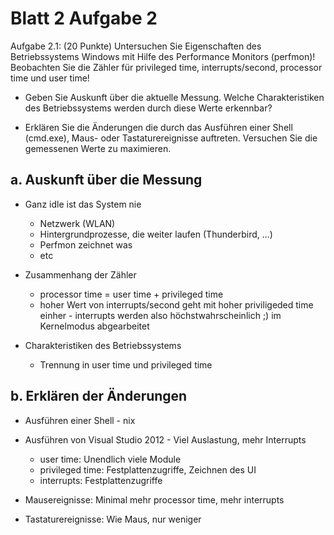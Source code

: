 # Blatt 2 Aufgabe 2

Aufgabe 2.1: (20 Punkte)
Untersuchen Sie Eigenschaften des Betriebssystems Windows mit
Hilfe des Performance Monitors (perfmon)!
Beobachten Sie die Zähler für privileged time, interrupts/second,
processor time und user time!

- Geben Sie Auskunft über die aktuelle Messung.
  Welche Charakteristiken des Betriebssystems werden durch diese Werte erkennbar?

- Erklären Sie die Änderungen die durch das Ausführen einer Shell (cmd.exe),
  Maus- oder Tastaturereignisse auftreten.
  Versuchen Sie die gemessenen Werte zu maximieren. 

## a. Auskunft über die Messung
* Ganz idle ist das System nie
  * Netzwerk (WLAN)
  * Hintergrundprozesse, die weiter laufen (Thunderbird, ...)
  * Perfmon zeichnet was
  * etc

* Zusammenhang der Zähler
  * processor time = user time + privileged time
  * hoher Wert von interrupts/second geht mit hoher priviligeded time einher - interrupts werden also höchstwahrscheinlich ;) im Kernelmodus abgearbeitet

* Charakteristiken des Betriebssystems
  * Trennung in user time und privileged time

## b. Erklären der Änderungen
* Ausführen einer Shell - nix
* Ausführen von Visual Studio 2012 - Viel Auslastung, mehr Interrupts
  * user time: Unendlich viele Module
  * privileged time: Festplattenzugriffe, Zeichnen des UI
  * interrupts: Festplattenzugriffe

* Mausereignisse: Minimal mehr processor time, mehr interrupts
* Tastaturereignisse: Wie Maus, nur weniger